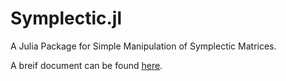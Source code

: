 # Symplectic.jl
A Julia Package for Simple Manipulation of Symplectic Matrices.

A breif document can be found [here](Symplectic.pdf).

